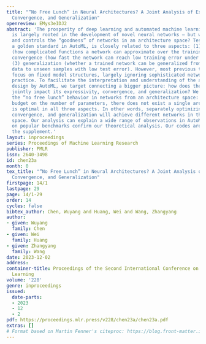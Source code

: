 ```yaml
---
title: "“No Free Lunch” in Neural Architectures? A Joint Analysis of Expressivity,
  Convergence, and Generalization"
openreview: EMys3eIDJ2
abstract: 'The prosperity of deep learning and automated machine learning (AutoML)
  is largely rooted in the development of novel neural networks – but what defines
  and controls the “goodness” of networks in an architecture space? Test accuracy,
  a golden standard in AutoML, is closely related to three aspects: (1) expressivity
  (how complicated functions a network can approximate over the training data); (2)
  convergence (how fast the network can reach low training error under gradient descent);
  (3) generalization (whether a trained network can be generalized from the training
  data to unseen samples with low test error). However, most previous theory papers
  focus on fixed model structures, largely ignoring sophisticated networks used in
  practice. To facilitate the interpretation and understanding of the architecture
  design by AutoML, we target connecting a bigger picture: how does the architecture
  jointly impact its expressivity, convergence, and generalization? We demonstrate
  the “no free lunch” behavior in networks from an architecture space: given a fixed
  budget on the number of parameters, there does not exist a single architecture that
  is optimal in all three aspects. In other words, separately optimizing expressivity,
  convergence, and generalization will achieve different networks in the architecture
  space. Our analysis can explain a wide range of observations in AutoML. Experiments
  on popular benchmarks confirm our theoretical analysis. Our codes are attached in
  the supplement.'
layout: inproceedings
series: Proceedings of Machine Learning Research
publisher: PMLR
issn: 2640-3498
id: chen23a
month: 0
tex_title: "“No Free Lunch” in Neural Architectures? A Joint Analysis of Expressivity,
  Convergence, and Generalization"
firstpage: 14/1
lastpage: 29
page: 14/1-29
order: 14
cycles: false
bibtex_author: Chen, Wuyang and Huang, Wei and Wang, Zhangyang
author:
- given: Wuyang
  family: Chen
- given: Wei
  family: Huang
- given: Zhangyang
  family: Wang
date: 2023-12-02
address:
container-title: Proceedings of the Second International Conference on Automated Machine
  Learning
volume: '228'
genre: inproceedings
issued:
  date-parts:
  - 2023
  - 12
  - 2
pdf: https://proceedings.mlr.press/v228/chen23a/chen23a.pdf
extras: []
# Format based on Martin Fenner's citeproc: https://blog.front-matter.io/posts/citeproc-yaml-for-bibliographies/
---
```

